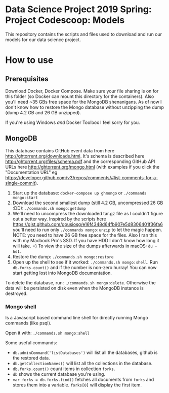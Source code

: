 # Data Science Project 2019 Spring: Project Codescoop: Models

This repository contains the scripts and files used to download and run our models for our data science project.

# How to use

## Prerequisites

Download Docker, Docker Compose. Make sure your file sharing is on for this folder (so Docker can mount this directory for the containers). Also you'll need ~35 GBs free space for the MongoDB shenanigans. As of now I don't know how to restore the Mongo database without unzipping the dump (dump 4.2 GB and 26 GB unzipped).

If you're using Windows *and* Docker Toolbox I feel sorry for you.

## MongoDB

This database contains GitHub event data from here http://ghtorrent.org/downloads.html. It's schema is described here http://ghtorrent.org/files/schema.pdf and the corresponding GitHub API URLs here http://ghtorrent.org/mongo.html (with examples if you click the "Documentation URL" eg https://developer.github.com/v3/repos/comments/#list-comments-for-a-single-commit).

1) Start up the database: `docker-compose up ghmongo` or `./commands mongo:start`
2) Download the second smallest dump (still 4.2 GB, uncompressed 26 GB :DD): `./commands.sh mongo:getdump`
3) We'll need to uncompress the downloaded tar.gz file as I couldn't figure out a better way. Inspired by the scripts here https://gist.github.com/gousiosg/e16f4348d64fb907e5d8306401f36fa6 you'll need to run only `./commands mongo:unzip` to let the magic happen. NOTE: you need to have 26 GB free space for the files. Also I ran this with my Macbook Pro's SSD. If you have HDD I don't know how long it will take. =) To view the size of the dumps afterwards in macOS: `du -hd1`.
4) Restore the dump: `./commands.sh mongo:restore`
5) Open up the shell to see if it worked: `./commands.sh mongo:shell`. Run `db.forks.count()` and if the number is non-zero hurray! You can now start getting lost into MongoDB documentation.

To delete the database, run: `./commands.sh mongo:delete`. Otherwise the data will be persisted on disk even when the MongoDB instance is destroyed.

### Mongo shell

Is a Javascript based command line shell for directly running Mongo commands (like psql).

Open it with: `./commands.sh mongo:shell`

Some useful commands:
* `db.adminCommand('listDatabases')` will list all the databases, github is the restored data.
* `db.getCollectionNames()` will list all the collections in the database.
* `db.forks.count()` count items in collection `forks`.
* `db` shows the current database you're using.
* `var forks = db.forks.find()` fetches all documents from `forks` and stores them into a variable. `forks[0]` will display the first item.

